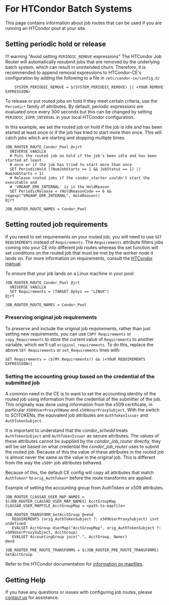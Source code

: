 For HTCondor Batch Systems
==========================

This page contains information about job routes that can be used if you are running an HTCondor pool at your site.

Setting periodic hold or release
--------------------------------

!!! warning "Avoid setting `PERIODIC_REMOVE` expressions"
    The HTCondor Job Router will automatically resubmit jobs that are removed by the underlying batch system, which can
    result in unintended churn.
    Therefore, it is recommended to append removal expressions to HTCondor-CE's configuration by adding the following to
    a file in `/etc/condor-ce/config.d/`

        SYSTEM_PERIODIC_REMOVE = $(SYSTEM_PERIODIC_REMOVE) || <YOUR REMOVE EXPRESSION>

To release or put routed jobs on hold if they meet certain criteria, use the `Periodic*` family of attributes.
By default, periodic expressions are evaluated once every 300 seconds but this can be changed by setting
`PERIODIC_EXPR_INTERVAL` in your local HTCondor configuration.

In this example, we set the routed job on hold if the job is idle and has been started at least once or if the job has
tried to start more than once.
This will catch jobs which are starting and stopping multiple times.

```hl_lines="5 8"
JOB_ROUTER_ROUTE_Condor_Pool @=jrt
  UNIVERSE VANILLA
  # Puts the routed job on hold if the job's been idle and has been started at least
  # once or if the job has tried to start more than once
  SET PeriodicHold ((NumJobStarts >= 1 && JobStatus == 1) || NumJobStarts > 1)
  # Release routed jobs if the condor_starter couldn't start the executable and 
  # 'VMGAHP_ERR_INTERNAL' is in the HoldReason
  SET PeriodicRelease = (HoldReasonCode == 6 && regexp("VMGAHP_ERR_INTERNAL", HoldReason))
@jrt

JOB_ROUTER_ROUTE_NAMES = Condor_Pool
```
Setting routed job requirements
-------------------------------

If you need to set requirements on your routed job, you will need to use `SET REQUIREMENTS`
instead of `Requirements`.
The `Requirements` attribute filters jobs coming into your CE into different job routes whereas the set function will
set conditions on the routed job that must be met by the worker node it lands on.
For more information on requirements, consult the
[HTCondor manual](https://htcondor.readthedocs.io/en/lts/users-manual/submitting-a-job.html#about-requirements-and-rank).

To ensure that your job lands on a Linux machine in your pool:

```hl_lines="3"
JOB_ROUTER_ROUTE_Condor_Pool @jrt
  UNIVERSE VANILLA
  SET Requirements = (TARGET.OpSys == "LINUX")
@jrt

JOB_ROUTER_ROUTE_NAMES = Condor_Pool
```

### Preserving original job requirements ###

To preserve and include the original job requirements, rather than just setting new requirements, you can use `COPY
Requirements` or `copy_Requirements` to store the current value of `Requirements` to another variable, which we'll call
`original_requirements`.
To do this, replace the above `SET Requirements` or `set_Requirements` lines with:

```
SET Requirements = ($(MY.Requirements)) && (<YOUR REQUIREMENTS EXPRESSION>)
```

### Setting the accounting group based on the credential of the submitted job ###

A common need in the CE is to want to set the accounting identity of the routed job using information from the credential
of the submitter of the job.  This originally was done using information from the x509 certificate, in particular `X509UserProxyVOName`
and `x509UserProxySubject`.  With the switch to SCITOKENs, the equivalent job attributes are `AuthTokenIssuer` and `AuthTokenSubject`. 

It is important to understand that the *condor_schedd* treats `AuthTokenSubject` and `AuthTokenIssuer` as secure attributes. The values
of these attributes cannot be supplied by the *condor_job_router* directly, they will be set based on what credential the *condor_job_router*
uses to submit the routed job.  Because of this the value of these attributes in the routed job is almost never the same as the value in the
original job.  This is different from the way the `x509*` job attributes behaved.

Because of this, the default CE config will copy all attributes that match `AuthToken*` to `orig_AuthToken*` before the route transforms are applied.

Example of setting the accounting group from AuthToken or x509 attributes.

```
JOB_ROUTER_CLASSAD_USER_MAP_NAMES = $(JOB_ROUTER_CLASSAD_USER_MAP_NAMES) AcctGroupMap
CLASSAD_USER_MAPFILE_AcctGroupMap = <path-to-mapfile>

JOB_ROUTER_TRANSFORM_SetAcctGroup @=end
   REQUIREMENTS (orig_AuthTokenSubject ?: x509UserProxySubject) isnt undefined
   EVALSET AcctGroup UserMap("AcctGroupMap", orig_AuthTokenSubject ?: x509UserProxySubject, AcctGroup)
   EVALSET AccountingGroup join(".", AcctGroup, Owner)
@end

JOB_ROUTER_PRE_ROUTE_TRANSFORMS = $(JOB_ROUTER_PRE_ROUTE_TRANSFORMS) SetAcctGroup
```

Refer to the HTCondor documentation for [information on mapfiles](https://htcondor.readthedocs.io/en/lts/admin-manual/security.html?highlight=mapfile#the-unified-map-file-for-authentication).


Getting Help
------------

If you have any questions or issues with configuring job routes, please [contact us](../../index.md#contact-us) for
assistance.
